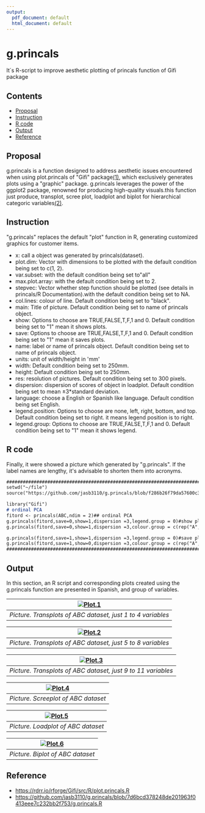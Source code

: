 ```yaml
---
output:
  pdf_document: default
  html_document: default
---
```

# g.princals

It´s R-script to improve aesthetic plotting of princals function of Gifi package

## Contents
- [Proposal](#proposal)
- [Instruction](#instruction)
- [R code](#r-code)
- [Output](#output)
- [Reference](#reference)

## Proposal 

g.princals is a function designed to address aesthetic issues encountered when using plot.princals of "Gifi" package[(1)](#reference), which exclusively generates plots using a "graphic" package. g.princals leverages the power of the ggplot2 package, renowned for producing high-quality visuals.this function just produce, transplot, scree plot, loadplot and biplot for hierarchical categoric variables[(2)](#reference).


## Instruction

"g.princals" replaces the default "plot" function in R, generating customized graphics for customer items.
  - x: call a object was generated by princals(dataset).
  - plot.dim:  Vector with dimensions to be plotted with the default condition being set to c(1, 2).
  - var.subset: with the default condition being set to"all"
  - max.plot.array: with the default condition being set to 2.
  - stepvec: Vector whether step function should be plotted (see details in princals/R Documentation).with the default condition being set to NA.
  - col.lines: colour of line. Default condition being set to "black".
  - main: Title of picture. Default condition being set to name of princals object.
  - show: Options to choose are TRUE,FALSE,T,F,1 and 0. Default condition being set to "1" mean it shows plots.
  - save: Options to choose are TRUE,FALSE,T,F,1 and 0. Default condition being set to "1" mean it saves plots.
  - name: label or name of princals object. Default condition being set to name of princals object. 
  - units: unit of width/height in 'mm'
  - width: Default condition being set to 250mm.
  - height: Default condition being set to 250mm. 
  - res: resolution of pictures. Default condition being set to 300 pixels.
  - dispersion: dispersion of scores of object in loadplot. Default condition being set to mean ±3*standard deviation.
  - language: choose a English or Spanish like language. Default condition being set English.
  - legend.position: Options to choose are none, left, right, bottom, and top. Default condition being set to right. it means legend position is to right.
  - legend.group: Options to choose are TRUE,FALSE,T,F,1 and 0. Default condition being set to "1" mean it shows legend.

## R code

Finally, it were showed a picture which generated by "g.princals". If the label names are lengthy, it's advisable to shorten them into acronyms.
```markdown
################################################################################
setwd("~/file")
source("https://github.com/jasb3110/g.princals/blob/f286b26f79da57600c3e7f207a6f653f24028a76/g.princals.R)

library("Gifi")
# ordinal PCA
fitord <- princals(ABC,ndim = 2)## ordinal PCA
g.princals(fitord,save=0,show=1,dispersion =3,legend.group = 0)#show plots
g.princals(fitord,save=0,show=1,dispersion =3,colour.group = c(rep("A",5),rep("B",6)),legend.group = 1,language = "spanish")#show plots

g.princals(fitord,save=1,show=1,dispersion =3,legend.group = 0)#save plots in PNG format
g.princals(fitord,save=1,show=0,dispersion =3,colour.group = c(rep("A",5),rep("B",6)),legend.group = 1,language = "spanish")#save plots in PNG format
################################################################################
```
## Output
In this section, an R script and corresponding plots created using the g.princals function are presented in Spanish, and group of variables.

|[![Plot.1](ABC.transplot.1.png)](https://github.com/jasb3110/g.princals/blob/c89ef09076884d4912b9154b38acc057999f0548/ABC.transplot.1.png?raw=true)|
|:--:| 
|*Picture. Transplots of ABC dataset, just 1 to 4 variables*|

|[![Plot.2](ABC.transplot.2.png)](https://github.com/jasb3110/g.princals/blob/c89ef09076884d4912b9154b38acc057999f0548/ABC.transplot.2.png?raw=true)|
|:--:| 
|*Picture. Transplots of ABC dataset, just 5 to 8 variables*|

|[![Plot.3](ABC.transplot.3.png)](https://github.com/jasb3110/g.princals/blob/c89ef09076884d4912b9154b38acc057999f0548/ABC.transplot.3.png?raw=true)|
|:--:| 
|*Picture. Transplots of ABC dataset, just 9 to 11 variables*|

|[![Plot.4](ABC.screeplot.png)](https://github.com/jasb3110/g.princals/blob/c89ef09076884d4912b9154b38acc057999f0548/ABC.screeplot.png?raw=true)|
|:--:| 
|*Picture. Screeplot of ABC dataset*|

|[![Plot.5](ABC.loadplot.png)](https://github.com/jasb3110/g.princals/blob/c89ef09076884d4912b9154b38acc057999f0548/ABC.loadplot.png?raw=true)|
|:--:| 
|*Picture. Loadplot of ABC dataset*|

|[![Plot.6](ABC.biplot.png)](https://github.com/jasb3110/g.princals/blob/c89ef09076884d4912b9154b38acc057999f0548/ABC.biplot.png?raw=true)|
|:--:| 
|*Picture. Biplot of ABC dataset*|

## Reference

  - https://rdrr.io/rforge/Gifi/src/R/plot.princals.R
  - https://github.com/jasb3110/g.princals/blob/7d6bcd378248de201963f0413eee7c232bb2f753/g.princals.R
